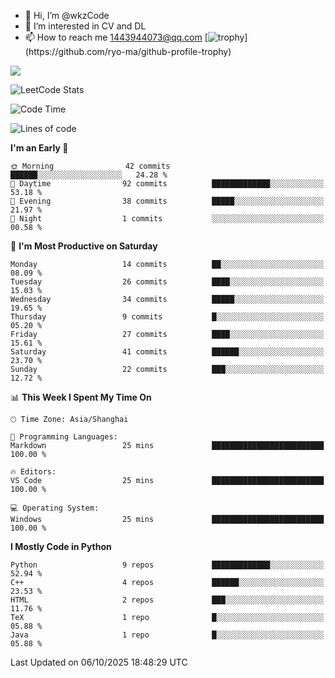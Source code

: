 - 👋 Hi, I’m @wkzCode
- 👀 I’m interested in CV and DL
- 📫 How to reach me 1443944073@qq.com
[![trophy](https://github-profile-trophy.vercel.app/?username=wkzCode&theme=onedark&rank=-?)](https://github.com/ryo-ma/github-profile-trophy)
<a href="https://github.com/anuraghazra/github-readme-stats">
  <img align="center" src="https://github-readme-stats.vercel.app/api?username=wkzCode&show_icons=true" />
</a>  

![LeetCode Stats](https://leetcard.jacoblin.cool/wkzCode?theme=wtf&font=Tajawal&ext=activity&site=cn)

<!---
[![Anurag's GitHub stats](https://github-readme-stats.vercel.app/api?username=wkzCode&show_icons=true)](https://github.com/anuraghazra/github-readme-stats)
[![Top Langs](https://github-readme-stats.vercel.app/api/top-langs/?username=wkzCode)](https://github.com/anuraghazra/github-readme-stats)
<!--START_SECTION:waka-->
![Code Time](http://img.shields.io/badge/Code%20Time-170%20hrs%2049%20mins-blue)

![Lines of code](https://img.shields.io/badge/From%20Hello%20World%20I%27ve%20Written-153.7%20thousand%20lines%20of%20code-blue)

**I'm an Early 🐤** 

```text
🌞 Morning                42 commits          ██████░░░░░░░░░░░░░░░░░░░   24.28 % 
🌆 Daytime                92 commits          █████████████░░░░░░░░░░░░   53.18 % 
🌃 Evening                38 commits          █████░░░░░░░░░░░░░░░░░░░░   21.97 % 
🌙 Night                  1 commits           ░░░░░░░░░░░░░░░░░░░░░░░░░   00.58 % 
```
📅 **I'm Most Productive on Saturday** 

```text
Monday                   14 commits          ██░░░░░░░░░░░░░░░░░░░░░░░   08.09 % 
Tuesday                  26 commits          ████░░░░░░░░░░░░░░░░░░░░░   15.03 % 
Wednesday                34 commits          █████░░░░░░░░░░░░░░░░░░░░   19.65 % 
Thursday                 9 commits           █░░░░░░░░░░░░░░░░░░░░░░░░   05.20 % 
Friday                   27 commits          ████░░░░░░░░░░░░░░░░░░░░░   15.61 % 
Saturday                 41 commits          ██████░░░░░░░░░░░░░░░░░░░   23.70 % 
Sunday                   22 commits          ███░░░░░░░░░░░░░░░░░░░░░░   12.72 % 
```


📊 **This Week I Spent My Time On** 

```text
🕑︎ Time Zone: Asia/Shanghai

💬 Programming Languages: 
Markdown                 25 mins             █████████████████████████   100.00 % 

🔥 Editors: 
VS Code                  25 mins             █████████████████████████   100.00 % 

💻 Operating System: 
Windows                  25 mins             █████████████████████████   100.00 % 
```

**I Mostly Code in Python** 

```text
Python                   9 repos             █████████████░░░░░░░░░░░░   52.94 % 
C++                      4 repos             ██████░░░░░░░░░░░░░░░░░░░   23.53 % 
HTML                     2 repos             ███░░░░░░░░░░░░░░░░░░░░░░   11.76 % 
TeX                      1 repo              █░░░░░░░░░░░░░░░░░░░░░░░░   05.88 % 
Java                     1 repo              █░░░░░░░░░░░░░░░░░░░░░░░░   05.88 % 
```




 Last Updated on 06/10/2025 18:48:29 UTC
<!--END_SECTION:waka-->
<!---
wkzCode/wkzCode is a ✨ special ✨ repository because its `README.md` (this file) appears on your GitHub profile.
You can click the Preview link to take a look at your changes.
--->

